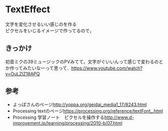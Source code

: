 # TextEffect

文字を変化させるいい感じのを作る  
ピクセルをいじるイメージで作ってるので，

## きっかけ

初音ミクの39ミュージックのPVみてて，文字がぐいいんって感じで変わるのとか作ってみたいなーって思って．<https://www.youtube.com/watch?v=OuLZlZ18APQ>

## 参考

* よっぱさんのページ<http://yoppa.org/geidai_media1_17/8243.html>
* Processing textのページ<https://processing.org/reference/textFont_.html>
* Processing 学習ノート　ピクセルを操作する<http://www.d-improvement.jp/learning/processing/2010-b/07.html>
